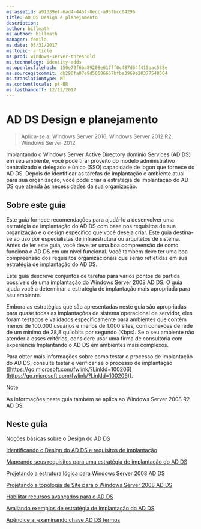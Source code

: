 ```yaml
---
ms.assetid: a91339ef-6ad4-445f-8ecc-a95fbcc04296
title: AD DS Design e planejamento
description: 
author: billmath
ms.author: billmath
manager: femila
ms.date: 05/31/2017
ms.topic: article
ms.prod: windows-server-threshold
ms.technology: identity-adds
ms.openlocfilehash: 150e79f6ba89208e617ff0c487d64f415aac538e
ms.sourcegitcommit: db290fa07e9d50686667bfba3969e20377548504
ms.translationtype: MT
ms.contentlocale: pt-BR
ms.lasthandoff: 12/12/2017
---
```

# <a name="ad-ds-design-and-planning"></a>AD DS Design e planejamento

>Aplica-se a: Windows Server 2016, Windows Server 2012 R2, Windows Server 2012

Implantando o Windows Server Active Directory domínio Services (AD DS) em seu ambiente, você pode tirar proveito do modelo administrativo centralizado e delegado e único (SSO) capacidade de logon que fornece do AD DS. Depois de identificar as tarefas de implantação e ambiente atual para sua organização, você pode criar a estratégia de implantação do AD DS que atenda às necessidades da sua organização.  
  
## <a name="about-this-guide"></a>Sobre este guia  
Este guia fornece recomendações para ajudá-lo a desenvolver uma estratégia de implantação do AD DS com base nos requisitos de sua organização e o design específico que você deseja criar. Este guia destina-se ao uso por especialistas de infraestrutura ou arquitetos de sistema. Antes de ler este guia, você deve ter uma boa compreensão de como funciona o AD DS em um nível funcional. Você também deve ter uma boa compreensão dos requisitos organizacionais que serão refletidas em sua estratégia de implantação do AD DS.  
  
Este guia descreve conjuntos de tarefas para vários pontos de partida possíveis de uma implantação do Windows Server 2008 AD DS. O guia ajuda você a determinar a estratégia de implantação mais apropriada para seu ambiente.  
  
Embora as estratégias que são apresentadas neste guia são apropriadas para quase todas as implantações de sistema operacional de servidor, eles foram testados e validados especificamente para ambientes que contêm menos de 100.000 usuários e menos de 1.000 sites, com conexões de rede de um mínimo de 28,8 quilobits por segundo (Kbps). Se o seu ambiente não atender a esses critérios, considere usar uma firma de consultoria com experiência Implantando o AD DS em ambientes mais complexos.  
  
Para obter mais informações sobre como testar o processo de implantação do AD DS, consulte testar e verificar se o processo de implantação ([https://go.microsoft.com/fwlink/?LinkId=100206](https://go.microsoft.com/fwlink/?LinkId=100206)).  
  
> [!NOTE]  
> As informações neste guia também se aplica ao Windows Server 2008 R2 AD DS.  
  
## <a name="in-this-guide"></a>Neste guia  
[Noções básicas sobre o Design do AD DS](Understanding-AD-DS-Design.md)  
  
[Identificando o Design do AD DS e requisitos de implantação](Identifying-Your-AD-DS-Design-and-Deployment-Requirements.md)  
  
[Mapeando seus requisitos para uma estratégia de implantação do AD DS](Mapping-Your-Requirements-to-an-AD-DS-Deployment-Strategy.md)  
  
[Projetando a estrutura lógica para Windows Server 2008 AD DS](Designing-the-Logical-Structure.md)  
  
[Projetando a topologia de Site para o Windows Server 2008 AD DS](Designing-the-Site-Topology.md)  
  
[Habilitar recursos avançados para o AD DS](Enabling-Advanced-Features-for-AD-DS.md)  
  
[Avaliando exemplos de estratégia de implantação do AD DS](Evaluating-AD-DS-Deployment-Strategy-Examples.md)  
  
[Apêndice a: examinando chave AD DS termos](Appendix-A--Reviewing-Key-AD-DS-Terms.md)  
  


